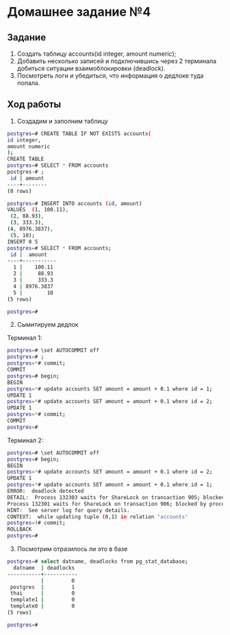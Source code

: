 # Домашнее задание №4

## Задание

1. Создать таблицу accounts(id integer, amount numeric);
2. Добавить несколько записей и подключившись через 2 терминала добиться ситуации взаимоблокировки (deadlock).
3. Посмотреть логи и убедиться, что информация о дедлоке туда попала.


## Ход работы

1. Создадим и заполним таблицу
```bash
postgres=# CREATE TABLE IF NOT EXISTS accounts(
id integer,
amount numeric
);
CREATE TABLE
postgres=# SELECT * FROM accounts
postgres-# ;
 id | amount
----+--------
(0 rows)

postgres=# INSERT INTO accounts (id, amount)
VALUES  (1, 100.11),
 (2, 88.93),
 (3, 333.3),
(4, 8976.3837),
 (5, 10);
INSERT 0 5
postgres=# SELECT * FROM accounts;
 id |  amount
----+-----------
  1 |    100.11
  2 |     88.93
  3 |     333.3
  4 | 8976.3837
  5 |        10
(5 rows)

postgres=#
```
2. Сымитируем дедлок

Терминал 1:

```bash
postgres=# \set AUTOCOMMIT off
postgres=# ;
postgres=*# commit;
COMMIT
postgres=# begin;
BEGIN
postgres=*# update accounts SET amount = amount + 0.1 where id = 1;
UPDATE 1
postgres=*# update accounts SET amount = amount + 0.1 where id = 2;
UPDATE 1
postgres=*# commit;
COMMIT
postgres=#
```

Терминал 2:
```bash
postgres=# \set AUTOCOMMIT off
postgres=# begin;
BEGIN
postgres=*# update accounts SET amount = amount + 0.1 where id = 2;
UPDATE 1
postgres=*# update accounts SET amount = amount + 0.1 where id = 1;
ERROR:  deadlock detected
DETAIL:  Process 132303 waits for ShareLock on transaction 905; blocked by process 132301.
Process 132301 waits for ShareLock on transaction 906; blocked by process 132303.
HINT:  See server log for query details.
CONTEXT:  while updating tuple (0,1) in relation "accounts"
postgres=!# commit;
ROLLBACK
postgres=#
```

3. Посмотрим отразилось ли это в базе
```bash
postgres=# select datname, deadlocks from pg_stat_database;
  datname  | deadlocks
-----------+-----------
           |         0
 postgres  |         1
 thai      |         0
 template1 |         0
 template0 |         0
(5 rows)

postgres=#
```